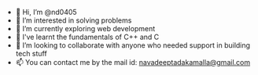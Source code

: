 - 👋 Hi, I’m @nd0405
- 👀 I’m interested in solving problems
- 🤖 I’m currently exploring web development
- 🤖 I've learnt the fundamentals of C++ and C
- 🙌 I’m looking to collaborate with anyone who needed support in building tech stuff
- 📫 You can contact me by the mail id: navadeeptadakamalla@gmail.com


<!---
nd0405/nd0405 is a ✨ special ✨ repository because its `README.md` (this file) appears on your GitHub profile.
You can click the Preview link to take a look at your changes.
--->

